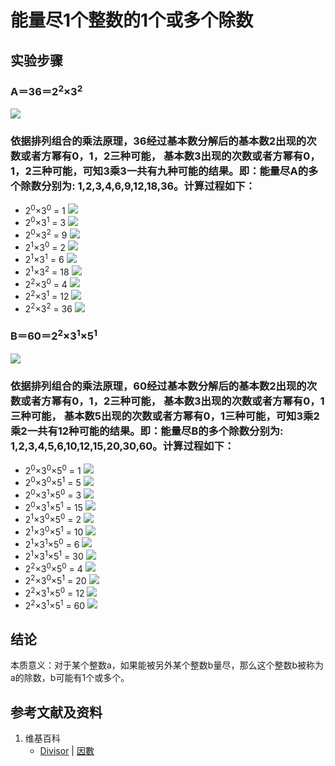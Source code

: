 # 能量尽1个整数的1个或多个除数

## 实验步骤

### A＝36＝2<sup>2</sup>×3<sup>2</sup>
![](/images/数论/基本数和合成数/能量尽1个整数的1个或多个除数/1a1.jpg)

### 依据排列组合的乘法原理，36经过基本数分解后的基本数2出现的次数或者方幂有0，1，2三种可能， 基本数3出现的次数或者方幂有0，1，2三种可能，可知3乘3一共有九种可能的结果。即：能量尽A的多个除数分别为: 1,2,3,4,6,9,12,18,36。计算过程如下：
- 2<sup>0</sup>×3<sup>0</sup> = 1
![](/images/数论/基本数和合成数/能量尽1个整数的1个或多个除数/2a1.jpg)
- 2<sup>0</sup>×3<sup>1</sup> = 3
![](/images/数论/基本数和合成数/能量尽1个整数的1个或多个除数/2a2.jpg)
- 2<sup>0</sup>×3<sup>2</sup> = 9
![](/images/数论/基本数和合成数/能量尽1个整数的1个或多个除数/2a3.jpg)
- 2<sup>1</sup>×3<sup>0</sup> = 2
![](/images/数论/基本数和合成数/能量尽1个整数的1个或多个除数/2a4.jpg)
- 2<sup>1</sup>×3<sup>1</sup> = 6
![](/images/数论/基本数和合成数/能量尽1个整数的1个或多个除数/2a5.jpg)
- 2<sup>1</sup>×3<sup>2</sup> = 18
![](/images/数论/基本数和合成数/能量尽1个整数的1个或多个除数/2a6.jpg)
- 2<sup>2</sup>×3<sup>0</sup> = 4
![](/images/数论/基本数和合成数/能量尽1个整数的1个或多个除数/2a7.jpg)
- 2<sup>2</sup>×3<sup>1</sup> = 12
![](/images/数论/基本数和合成数/能量尽1个整数的1个或多个除数/2a8.jpg)
- 2<sup>2</sup>×3<sup>2</sup> = 36
![](/images/数论/基本数和合成数/能量尽1个整数的1个或多个除数/2a9.jpg)

### B＝60＝2<sup>2</sup>×3<sup>1</sup>×5<sup>1</sup>
![](/images/数论/基本数和合成数/能量尽多个整数的1个或多个公共除数/3a1.jpg)

### 依据排列组合的乘法原理，60经过基本数分解后的基本数2出现的次数或者方幂有0，1，2三种可能， 基本数3出现的次数或者方幂有0，1三种可能， 基本数5出现的次数或者方幂有0，1三种可能，可知3乘2乘2一共有12种可能的结果。即：能量尽B的多个除数分别为: 1,2,3,4,5,6,10,12,15,20,30,60。计算过程如下：
- 2<sup>0</sup>×3<sup>0</sup>×5<sup>0</sup> = 1
![](/images/数论/基本数和合成数/能量尽多个整数的1个或多个公共除数/4a1.jpg)
- 2<sup>0</sup>×3<sup>0</sup>×5<sup>1</sup> = 5
![](/images/数论/基本数和合成数/能量尽多个整数的1个或多个公共除数/4a2.jpg)
- 2<sup>0</sup>×3<sup>1</sup>×5<sup>0</sup> = 3
![](/images/数论/基本数和合成数/能量尽多个整数的1个或多个公共除数/4a3.jpg)
- 2<sup>0</sup>×3<sup>1</sup>×5<sup>1</sup> = 15
![](/images/数论/基本数和合成数/能量尽多个整数的1个或多个公共除数/4a4.jpg)
- 2<sup>1</sup>×3<sup>0</sup>×5<sup>0</sup> = 2
![](/images/数论/基本数和合成数/能量尽多个整数的1个或多个公共除数/4a5.jpg)
- 2<sup>1</sup>×3<sup>0</sup>×5<sup>1</sup> = 10
![](/images/数论/基本数和合成数/能量尽多个整数的1个或多个公共除数/4a6.jpg)
- 2<sup>1</sup>×3<sup>1</sup>×5<sup>0</sup> = 6
![](/images/数论/基本数和合成数/能量尽多个整数的1个或多个公共除数/4a7.jpg)
- 2<sup>1</sup>×3<sup>1</sup>×5<sup>1</sup> = 30
![](/images/数论/基本数和合成数/能量尽多个整数的1个或多个公共除数/4a8.jpg)
- 2<sup>2</sup>×3<sup>0</sup>×5<sup>0</sup> = 4
![](/images/数论/基本数和合成数/能量尽多个整数的1个或多个公共除数/4a9.jpg)
- 2<sup>2</sup>×3<sup>0</sup>×5<sup>1</sup> = 20
![](/images/数论/基本数和合成数/能量尽多个整数的1个或多个公共除数/4a10.jpg)
- 2<sup>2</sup>×3<sup>1</sup>×5<sup>0</sup> = 12
![](/images/数论/基本数和合成数/能量尽多个整数的1个或多个公共除数/4a11.jpg)
- 2<sup>2</sup>×3<sup>1</sup>×5<sup>1</sup> = 60
![](/images/数论/基本数和合成数/能量尽多个整数的1个或多个公共除数/4a12.jpg)

## 结论

本质意义：对于某个整数a，如果能被另外某个整数b量尽，那么这个整数b被称为a的除数，b可能有1个或多个。

## 参考文献及资料

1. 维基百科
	- [Divisor](https://en.wikipedia.org/wiki/Divisor) | [因數](https://zh.wikipedia.org/wiki/因數) 





